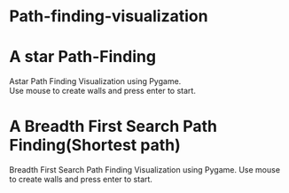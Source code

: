 # Path-finding-visualization

# A star Path-Finding
Astar Path Finding Visualization using Pygame.<br>
Use mouse to create walls and press enter to start.

# A Breadth First Search Path Finding(Shortest path)
Breadth First Search Path Finding Visualization using Pygame.
Use mouse to create walls and press enter to start.
